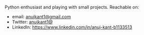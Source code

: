 Python enthusiast and playing with small projects. Reachable on:

- email: anujkant1@gmail.com
- Twitter: [anujkant1@](https://twitter.com/anujkant1)
- LinkedIn: https://www.linkedin.com/in/anuj-kant-b1133513

